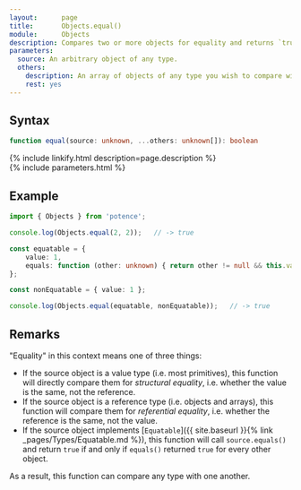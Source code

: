 ```yaml
---
layout:      page
title:       Objects.equal()
module:      Objects
description: Compares two or more objects for equality and returns `true` if all are "equal".
parameters:
  source: An arbitrary object of any type.
  others:
    description: An array of objects of any type you wish to compare with the source object.
    rest: yes
---
```

## Syntax

```ts
function equal(source: unknown, ...others: unknown[]): boolean
```

<div class="description">{% include linkify.html description=page.description %}</div>
{% include parameters.html %}

## Example

```ts
import { Objects } from 'potence';

console.log(Objects.equal(2, 2));   // -> true

const equatable = {
    value: 1,
    equals: function (other: unknown) { return other != null && this.value === other.value;}
};

const nonEquatable = { value: 1 };

console.log(Objects.equal(equatable, nonEquatable));   // -> true
```

## Remarks

"Equality" in this context means one of three things:

* If the source object is a value type (i.e. most primitives), this function
  will directly compare them for *structural equality*, i.e. whether the value
  is the same, not the reference.
* If the source object is a reference type (i.e. objects and arrays), this
  function will compare them for *referential equality*, i.e. whether the
  reference is the same, not the value.
* If the source object implements [`Equatable`]({{ site.baseurl }}{% link _pages/Types/Equatable.md
  %}), this function will call `source.equals()` and return `true` if and only
  if `equals()` returned `true` for every other object.

As a result, this function can compare any type with one another.
